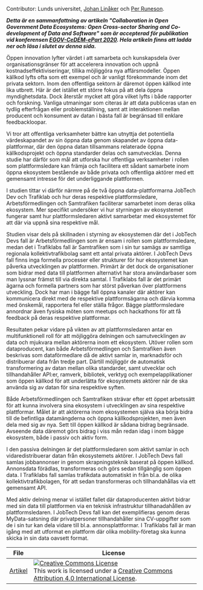 Contributor: Lunds universitet, [Johan Linåker](http://cs.lth.se/johan-linaker/) och [Per Runeson](http://cs.lth.se/per-runeson/).

***Detta är en sammanfattning av artikeln "Collaboration in Open Government Data Ecosystems: Open Cross-sector Sharing and Co-development of Data and Software" som är accepterad för publikation vid konferensen 
[EGOV-CeDEM-ePart 2020](http://dgsociety.org/egov-2020/). Hela artikeln finns att ladda ner och läsa i slutet av denna sida.***

Öppen innovation lyfter värdet i att samarbeta och kunskapsdela över organisationsgränser för att accelerera innovation och uppnå kostnadseffektiviseringar, tillika möjliggöra nya affärsmodeller. Öppen källkod lyfts ofta som ett exempel och är vanligt förekommande inom det privata sektorn. Inom den offentliga sektorn är däremot öppen källkod inte lika utbrett. Här är det istället ett större fokus på att dela öppna myndighetsdata. Dock återstår mycket att göra vilket lyfts i både rapporter och forskning. Vanliga utmaningar som citeras är att data publiceras utan en tydlig efterfrågan eller problemställning, samt att interaktionen mellan producent och konsument av datan i bästa fall är begränsad till enklare feedbackloopar.

Vi tror att offentliga verksamheter bättre kan utnyttja det potentiella värdeskapandet av sin öppna data genom skapandet av öppna data-plattformar, där den öppna datan tillsammans relaterade öppna källkodsprojekt och öppna standarder delas och samutvecklas. Denna studie har därför som mål att utforska hur offentliga verksamheter i rollen som plattformsledare kan främja och facilitera ett sådant samarbete inom öppna ekosystem bestående av både privata och offentliga aktörer med ett gemensamt intresse för det underliggande plattformen.

I studien tittar vi därför närmre på de två öppna data-plattformarna JobTech Dev och Trafiklab och hur deras respektive plattformsledare, Arbetsförmedlingen och Samtrafiken faciliterar samarbetet inom deras olika ekosystem. Mer specifikt undersöker vi hur styrningen av ekosystemet fungerar samt hur plattformsledaren aktivt samarbetar med ekosystemet för att där via uppnå sina respektive mål.

Studien visar dels på skillnaden i styrning av ekosystemen där det i JobTech Devs fall är Arbetsförmedlingen som är ensam i rollen som plattformsledare, medan det i Trafiklabs fall är Samtrafiken som i sin tur samägs av samtliga regionala kollektivtrafikbolag samt ett antal privata aktörer. I JobTech Devs fall finns inga formella processer eller strukturer för hur ekosystemet kan påverka utvecklingen av plattformen. Primärt är det dock de organisationer som bidrar med data till plattformen alternativt har stora användarbaser som man lyssnar främst till via direkta samtal. I Trafiklabs fall är det primärt ägarna och formella partners som har störst påverkan över plattformens utveckling. Dock har man i bägge fall öppna kanaler där aktörer kan kommunicera direkt med de respektive plattformsägarna och därvia komma med önskemål, rapportera fel eller ställa frågor. Bägge plattformsledare annordnar även fysiska möten som meetups och hackathons för att få feedback på deras respektive plattformar.

Resultaten pekar vidare på vikten av att plattformsledaren antar en multifunktionell roll för att möjliggöra delningen och samutvecklingen av data och mjukvara mellan aktörerna inom ett ekosystem. Utöver rollen som dataproducent, kan både Arbetsförmedlingen och Samtrafiken även beskrivas som dataförmedlare då de aktivt samlar in, marknadsför och distribuerar data från tredje part. Därtill möjliggör de automatisk transformering av datan mellan olika standarder, samt utvecklar och tillhandahåller API:er, ramverk, bibliotek, verktyg och exempelapplikationer som öppen källkod för att underlätta för ekosystemets aktörer när de ska använda sig av datan för sina respektive syften.

Både Arbetsförmedlingen och Samtrafiken strävar efter ett öppet arbetssätt för att kunna involvera sina ekosystem i utvecklingen av sina respektive plattformar. Målet är att aktörerna inom ekosystemen själva ska börja bidra till de befintliga datamängderna och öppna källkodsprojekten, men även dela med sig av nya. Sett till öppen källkod är sådana bidrag begränsade. Avseende data däremot görs bidrag i viss mån redan idag i inom bägge ekosystem, både i passiv och aktiv form.

I den passiva delningen är det plattformsledaren som aktivt samlar in och vidaredistribuerar datan från ekosystemets aktörer. I JobTech Devs fall samlas jobbannonser in genom skrapningsteknik baserat på öppen källkod. Annonsdata förädlas, transformeras och görs sedan tillgänglig som öppen data. I Trafiklabs fall samlas trafikdata automatiskt in från bl.a. de olika kollektivtrafikbolagen, för att sedan transformeras och tillhandahållas via ett gemensamt API.

Med aktiv delning menar vi istället fallet där dataproducenten aktivt bidrar med sin data till plattformen via en teknisk infrastruktur tillhanadahållen av plattformsledaren. I JobTech Devs fall kan det exemplifieras genom deras MyData-satsning där privatpersoner tillhandahåller sina CV-uppgifter som de i sin tur kan dela vidare till bl.a. annonsplattformar. I Trafiklabs fall är man igång med att utformat en plattform där olika mobility-företag ska kunna skicka in sin data oavsett format.

| File | License |
| ------ | ------ |
| [Artikel](uploads/4906d174106904b8902edf792092c0e7/EGOV2020.pdf) |  <a rel="license" href="http://creativecommons.org/licenses/by/4.0/"><img alt="Creative Commons License" style="border-width:0" src="https://i.creativecommons.org/l/by/4.0/88x31.png" /></a><br />This work is licensed under a <a rel="license" href="http://creativecommons.org/licenses/by/4.0/">Creative Commons Attribution 4.0 International License</a>. |


